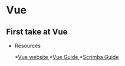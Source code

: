 # Vue

## First take at Vue


- Resources

  *[Vue website ](https://vuejs.org)
  *[Vue Guide ](https://vuejs.org/v2/guide/)
  *[Scrimba Guide ](https://scrimba.com/g/gvuedocs)
  





